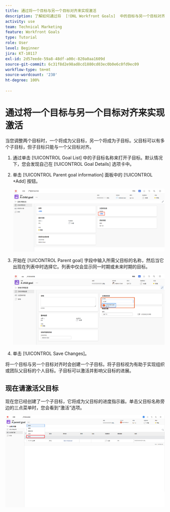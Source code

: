 ```yaml
---
title: 通过将一个目标与另一个目标对齐来实现激活
description: 了解如何通过将  [!DNL Workfront Goals]  中的目标与另一个目标对齐来激活该目标。
activity: use
team: Technical Marketing
feature: Workfront Goals
type: Tutorial
role: User
level: Beginner
jira: KT-10117
exl-id: 2d57eede-59a8-48df-a00c-820a0aa1609d
source-git-commit: 6c31f8d2e98ad8cd1880cd03ec0b0e6c0fd9ec09
workflow-type: tm+mt
source-wordcount: '230'
ht-degree: 100%

---
```


# 通过将一个目标与另一个目标对齐来实现激活

当您调整两个目标时，一个将成为父目标，另一个将成为子目标。父目标可以有多个子目标，但子目标只能与一个父目标对齐。

1. 通过单击 [!UICONTROL Goal List] 中的子目标名称来打开子目标。默认情况下，您会发现自己在 [!UICONTROL Goal Details] 选项卡中。
1. 单击 [!UICONTROL Parent goal information] 面板中的 [!UICONTROL +Add] 按钮。

   ![[!UICONTROL Goal Details] 选项卡的屏幕快照](assets/06-workfront-goals-align-goals.png)

1. 开始在 [!UICONTROL Parent goal] 字段中输入所需父目标的名称，然后当它出现在列表中时选择它。列表中仅会显示同一时期或未来时期的目标。

   ![[!UICONTROL Goal Details] 面板的屏幕快照，其中显示了 [!UICONTROL Parent goal information] 面板](assets/07-workfront-goals-align-to.png)

1. 单击 [!UICONTROL Save Changes]。

将一个目标与另一个目标对齐时会创建一个子目标。将子目标视为有助于实现组织或团队父目标的个人目标。子目标可以激活并影响父目标的进展。

## 现在请激活父目标

现在您已经创建了一个子目标，它将成为父目标的进度指示器。单击父目标名称旁边的三点菜单时，您会看到“激活”选项。

![显示如何激活父目标的屏幕快照。](assets/activate-the-parent-goal.png)

